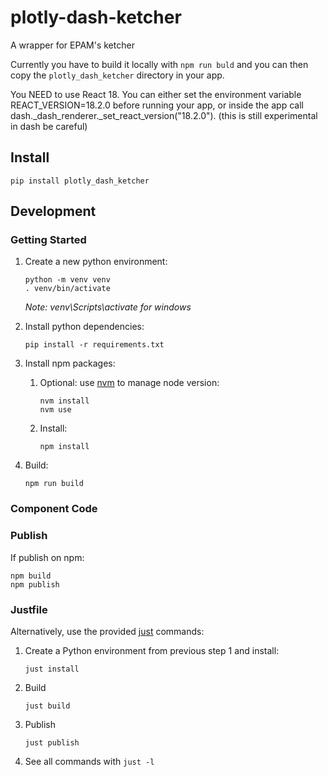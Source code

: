 # plotly-dash-ketcher

A wrapper for EPAM's ketcher

Currently you have to build it locally
with `npm run buld`
and you can then copy the `plotly_dash_ketcher` directory 
in your app.

You NEED to use React 18. You can either set the environment variable REACT_VERSION=18.2.0 before running your app, or inside the app call dash._dash_renderer._set_react_version("18.2.0"). (this is still experimental in dash be careful)

## Install

```shell
pip install plotly_dash_ketcher
```

## Development
### Getting Started

1. Create a new python environment:
   ```shell
   python -m venv venv
   . venv/bin/activate
   ```
   _Note: venv\Scripts\activate for windows_

2. Install python dependencies:
   ```shell
   pip install -r requirements.txt
   ```
3. Install npm packages:
   1. Optional: use [nvm](https://github.com/nvm-sh/nvm) to manage node version:
      ```shell
      nvm install
      nvm use
      ```
   2. Install:
      ```shell
      npm install
      ```
4. Build:
   ```shell
   npm run build
   ```

### Component Code

### Publish

If publish on npm:
```shell
npm build
npm publish
```

### Justfile

Alternatively, use the provided [just](https://github.com/casey/just) commands:

1. Create a Python environment from previous step 1 and install:
   ```shell
   just install
   ```
2. Build
   ```shell
   just build
   ```
3. Publish
   ```shell
   just publish
   ```
4. See all commands with `just -l`
